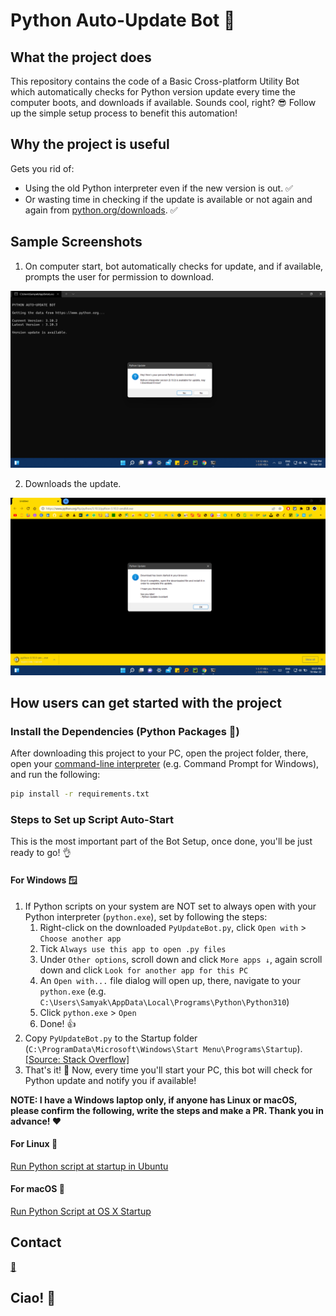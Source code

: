 # Python Auto-Update Bot 🤖


## What the project does

This repository contains the code of a Basic Cross-platform Utility Bot which automatically checks for Python version update every time the computer boots, and downloads if available. 
Sounds cool, right? 😎 Follow up the simple setup process to benefit this automation!


## Why the project is useful

Gets you rid of:
- Using the old Python interpreter even if the new version is out. ✅
- Or wasting time in checking if the update is available or not again and again from [python.org/downloads](https://www.python.org/downloads). ✅


## Sample Screenshots

1) On computer start, bot automatically checks for update, and if available, prompts the user for permission to download.
<img src="Sample%20Screenshots/1)%20Update%20Auto-Found.png">

2) Downloads the update.
<img src="Sample%20Screenshots/2)%20Downloading.png">


## How users can get started with the project

### Install the Dependencies (Python Packages 🐍)

After downloading this project to your PC, open the project folder, there, open your [command-line interpreter](https://en.wikipedia.org/wiki/List_of_command-line_interpreters#:~:text=In%20computing%2C%20a%20command-line%20interpreter%2C%20or%20command%20language%20interpreter%2C%20is%20a%20blanket%20term%20for%20a%20certain%20class%20of%20programs%20designed%20to%20read%20lines%20of%20text%20entered%20by%20a%20user%2C%20thus%20implementing%20a%20command-line%20interface.) (e.g. Command Prompt for Windows), and run the following:
```bash
pip install -r requirements.txt
```

### Steps to Set up Script Auto-Start

This is the most important part of the Bot Setup, once done, you'll be just ready to go! 👌

#### For Windows 🪟
1) If Python scripts on your system are NOT set to always open with your Python interpreter (`python.exe`), set by following the steps:
    1) Right-click on the downloaded `PyUpdateBot.py`, click `Open with` > `Choose another app`
    2) Tick `Always use this app to open .py files`
    3) Under `Other options`, scroll down and click `More apps ↓`, again scroll down and click `Look for another app for this PC`
    4) An `Open with...` file dialog will open up, there, navigate to your `python.exe` (e.g. `C:\Users\Samyak\AppData\Local\Programs\Python\Python310`)
    5) Click `python.exe` > `Open`
    6) Done! 👍
2) Copy `PyUpdateBot.py` to the Startup folder (`C:\ProgramData\Microsoft\Windows\Start Menu\Programs\Startup`).
   [[Source: Stack Overflow]](https://stackoverflow.com/a/59113610)
3) That's it! 🥳 Now, every time you'll start your PC, this bot will check for Python update and notify you if available!

**NOTE: I have a Windows laptop only, if anyone has Linux or macOS, please confirm the following, write the steps and make a PR. Thank you in advance! ❤️**

#### For Linux 🐧
[Run Python script at startup in Ubuntu](https://stackoverflow.com/questions/24518522/run-python-script-at-startup-in-ubuntu)

#### For macOS 🍎
[Run Python Script at OS X Startup](https://stackoverflow.com/questions/29338066/run-python-script-at-os-x-startup)


## Contact

[📧](mailto:samyak65400@gmail.com?subject=Regarding%20py-update-bot)


## Ciao! 🙋
